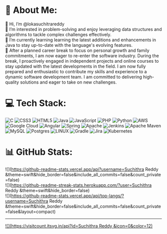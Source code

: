 # 💫 About Me:
👋 Hi, I’m @lokasuchitrareddy<br>👀 I’m interested in problem-solving and enjoy leveraging data structures and algorithms to tackle complex challenges effectively.<br>🌱 I’m currently learning  learning the latest additions and enhancements in Java to stay up-to-date with the language's evolving features.<br>💞️ After a planned career break to focus on personal growth and family commitments, I am now eager to re-enter the software industry. During the break, I proactively engaged in independent projects and online courses to stay updated with the latest developments in the field. I am now fully prepared and enthusiastic to contribute my skills and experience to a dynamic software development team. I am committed to delivering high-quality solutions and eager to take on new challenges.


# 💻 Tech Stack:
![C](https://img.shields.io/badge/c-%2300599C.svg?style=for-the-badge&logo=c&logoColor=white) ![CSS3](https://img.shields.io/badge/css3-%231572B6.svg?style=for-the-badge&logo=css3&logoColor=white) ![HTML5](https://img.shields.io/badge/html5-%23E34F26.svg?style=for-the-badge&logo=html5&logoColor=white) ![Java](https://img.shields.io/badge/java-%23ED8B00.svg?style=for-the-badge&logo=java&logoColor=white) ![JavaScript](https://img.shields.io/badge/javascript-%23323330.svg?style=for-the-badge&logo=javascript&logoColor=%23F7DF1E) ![PHP](https://img.shields.io/badge/php-%23777BB4.svg?style=for-the-badge&logo=php&logoColor=white) ![Python](https://img.shields.io/badge/python-3670A0?style=for-the-badge&logo=python&logoColor=ffdd54) ![AWS](https://img.shields.io/badge/AWS-%23FF9900.svg?style=for-the-badge&logo=amazon-aws&logoColor=white) ![Google Cloud](https://img.shields.io/badge/Google%20Cloud-%234285F4.svg?style=for-the-badge&logo=google-cloud&logoColor=white) ![Angular](https://img.shields.io/badge/angular-%23DD0031.svg?style=for-the-badge&logo=angular&logoColor=white) ![Spring](https://img.shields.io/badge/spring-%236DB33F.svg?style=for-the-badge&logo=spring&logoColor=white) ![Apache](https://img.shields.io/badge/apache-%23D42029.svg?style=for-the-badge&logo=apache&logoColor=white) ![Jenkins](https://img.shields.io/badge/jenkins-%232C5263.svg?style=for-the-badge&logo=jenkins&logoColor=white) ![Apache Maven](https://img.shields.io/badge/Apache%20Maven-C71A36?style=for-the-badge&logo=Apache%20Maven&logoColor=white) ![MySQL](https://img.shields.io/badge/mysql-%2300f.svg?style=for-the-badge&logo=mysql&logoColor=white) ![Postgres](https://img.shields.io/badge/postgres-%23316192.svg?style=for-the-badge&logo=postgresql&logoColor=white) ![LINUX](https://img.shields.io/badge/Linux-FCC624?style=for-the-badge&logo=linux&logoColor=black) ![Gradle](https://img.shields.io/badge/Gradle-02303A.svg?style=for-the-badge&logo=Gradle&logoColor=white) ![Jira](https://img.shields.io/badge/jira-%230A0FFF.svg?style=for-the-badge&logo=jira&logoColor=white) ![Kubernetes](https://img.shields.io/badge/kubernetes-%23326ce5.svg?style=for-the-badge&logo=kubernetes&logoColor=white)
# 📊 GitHub Stats:
![](https://github-readme-stats.vercel.app/api?username=Suchithra Reddy &theme=swift&hide_border=false&include_all_commits=false&count_private=false)<br/>
![](https://github-readme-streak-stats.herokuapp.com/?user=Suchithra Reddy &theme=swift&hide_border=false)<br/>
![](https://github-readme-stats.vercel.app/api/top-langs/?username=Suchithra Reddy &theme=swift&hide_border=false&include_all_commits=false&count_private=false&layout=compact)

---
[![](https://visitcount.itsvg.in/api?id=Suchithra Reddy &icon=0&color=12)](https://visitcount.itsvg.in)

<!-- Proudly created with GPRM ( https://gprm.itsvg.in ) -->
